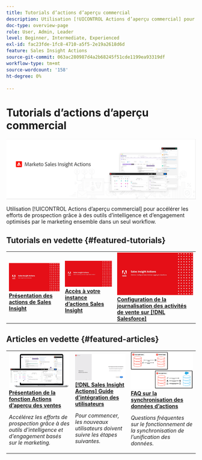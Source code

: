 ```yaml
---
title: Tutorials d’actions d’aperçu commercial
description: Utilisation [!UICONTROL Actions d’aperçu commercial] pour accélérer les efforts de prospection grâce à des outils d’intelligence et d’engagement optimisés par le marketing ensemble dans un seul workflow.
doc-type: overview-page
role: User, Admin, Leader
level: Beginner, Intermediate, Experienced
exl-id: fac23fde-1fc8-4710-a5f5-2e19a2618d6d
feature: Sales Insight Actions
source-git-commit: 063ac280987d4a2b68245f51cde1199ea93319df
workflow-type: tm+mt
source-wordcount: '158'
ht-degree: 0%

---
```


# Tutorials d’actions d’aperçu commercial

![](assets/header.png)

Utilisation [!UICONTROL Actions d’aperçu commercial] pour accélérer les efforts de prospection grâce à des outils d’intelligence et d’engagement optimisés par le marketing ensemble dans un seul workflow.

## Tutorials en vedette {#featured-tutorials}

<table style="table-layout:fixed">
<tr>
<td>
<a href="/help/sales-insight-actions/sales-insight-actions-overview.md"><img alt="image miniature pour l’aperçu des actions Sales Insight" src="assets/sales-insight-actions-feature-overview-videothumb.png" /></a>
<div><a href="/help/sales-insight-actions/sales-insight-actions-overview.md"><strong>Présentation des actions de Sales Insight</strong></a></div>
</td>
<td>
<a href="/help/sales-insight-actions/accessing-your-sales-insight-actions-instance.md"><img alt="Image miniature pour accéder à votre instance d’actions Sales Insight" src="assets/accessing-your-sales-insight-actions-instance-videothumb.png" /></a>
<div><a href="/help/sales-insight-actions/accessing-your-sales-insight-actions-instance.md"><strong>Accès à votre instance d’actions Sales Insight</strong></a></div>
</td>
<td>
<a href="/help/sales-insight-actions/configure-sales-activity-logging-to-salesforce.md"><img alt="image miniature pour configurer la journalisation de l’activité commerciale sur [!DNL Salesforce]" src="assets/configure-sales-activity-logging-to-salesforce-videothumb.png" /></a>
<div><a href="/help/sales-insight-actions/configure-sales-activity-logging-to-salesforce.md"><strong>Configuration de la journalisation des activités de vente sur [!DNL Salesforce]</strong></a></div>
</td>
</tr>
</table>

## Articles en vedette {#featured-articles}

<table style="table-layout:fixed">
<tr>
<td>
<a href="https://experienceleague.adobe.com/docs/marketo/using/product-docs/marketo-sales-insight/actions/sales-insight-actions-feature-overview.html"><img alt="image miniature pour la présentation de la fonctionnalité d’actions Sales Insight" src="assets/sales-insight-actions-feature-overview-thumb.png" /></a>
<div><a href="https://experienceleague.adobe.com/docs/marketo/using/product-docs/marketo-sales-insight/actions/sales-insight-actions-feature-overview.html"><strong>Présentation de la fonction Actions d’aperçu des ventes</strong></a></div>
<p><em>Accélérez les efforts de prospection grâce à des outils d’intelligence et d’engagement basés sur le marketing.</em></p>
</td>
<td>
<a href="https://experienceleague.adobe.com/docs/marketo/using/product-docs/marketo-sales-insight/actions/getting-started/sales-insight-actions-user-onboarding-checklist.html"><img alt="image miniature pour [!DNL Sales Insight Actions] Guide d’intégration des utilisateurs" src="assets/sales-insight-actions-user-onboarding-guide-thumb.png" /></a>
<div><a href="https://experienceleague.adobe.com/docs/marketo/using/product-docs/marketo-sales-insight/actions/getting-started/sales-insight-actions-user-onboarding-checklist.html"><strong>[!DNL Sales Insight Actions] Guide d’intégration des utilisateurs</strong></a></div>
<p><em>Pour commencer, les nouveaux utilisateurs doivent suivre les étapes suivantes.</em></p>
</td>
<td>
<a href="https://experienceleague.adobe.com/docs/marketo/using/product-docs/marketo-sales-insight/actions/admin/actions-data-sync-faq.html"><img alt="image miniature pour la FAQ sur la synchronisation des données d’actions" src="assets/actions-data-sync-faq-thumb.png" /></a>
<div><a href="https://experienceleague.adobe.com/docs/marketo/using/product-docs/marketo-sales-insight/actions/admin/actions-data-sync-faq.html"><strong>FAQ sur la synchronisation des données d’actions</strong></a></div>
<p><em>Questions fréquentes sur le fonctionnement de la synchronisation de l’unification des données.</em></p>
</td>
</tr>
</table>
